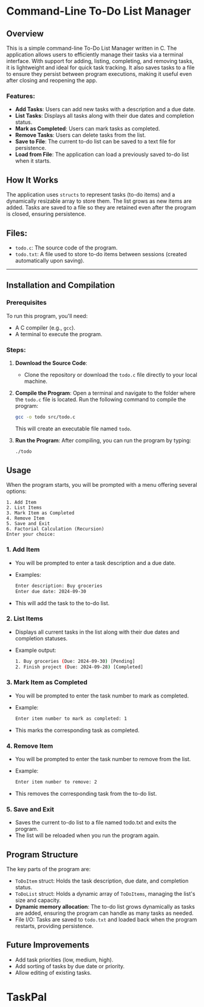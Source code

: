 # Command-Line To-Do List Manager

## Overview

This is a simple command-line To-Do List Manager written in C. The application allows users to efficiently manage their tasks via a terminal interface. With support for adding, listing, completing, and removing tasks, it is lightweight and ideal for quick task tracking. It also saves tasks to a file to ensure they persist between program executions, making it useful even after closing and reopening the app.

### Features:

- **Add Tasks**: Users can add new tasks with a description and a due date.
- **List Tasks**: Displays all tasks along with their due dates and completion status.
- **Mark as Completed**: Users can mark tasks as completed.
- **Remove Tasks**: Users can delete tasks from the list.
- **Save to File**: The current to-do list can be saved to a text file for persistence.
- **Load from File**: The application can load a previously saved to-do list when it starts.

## How It Works

The application uses `structs` to represent tasks (to-do items) and a dynamically resizable array to store them. The list grows as new items are added. Tasks are saved to a file so they are retained even after the program is closed, ensuring persistence.

## Files:

- `todo.c`: The source code of the program.
- `todo.txt`: A file used to store to-do items between sessions (created automatically upon saving).

---

## Installation and Compilation

### Prerequisites

To run this program, you'll need:

- A C compiler (e.g., `gcc`).
- A terminal to execute the program.

### Steps:

1. **Download the Source Code**:

   - Clone the repository or download the `todo.c` file directly to your local machine.

2. **Compile the Program**:
   Open a terminal and navigate to the folder where the `todo.c` file is located. Run the following command to compile the program:

   ```bash
   gcc -o todo src/todo.c
   ```

   This will create an executable file named `todo`.

3. **Run the Program**:
   After compiling, you can run the program by typing:

   ```bash
   ./todo
   ```

## Usage

When the program starts, you will be prompted with a menu offering several options:

    1. Add Item
    2. List Items
    3. Mark Item as Completed
    4. Remove Item
    5. Save and Exit
    6. Factorial Calculation (Recursion)
    Enter your choice:

### 1. Add Item

- You will be prompted to enter a task description and a due date.
- Examples:

  ```bash
  Enter description: Buy groceries
  Enter due date: 2024-09-30
  ```

- This will add the task to the to-do list.

### 2. List Items

- Displays all current tasks in the list along with their due dates and completion statuses.
- Example output:

  ```bash
  1. Buy groceries (Due: 2024-09-30) [Pending]
  2. Finish project (Due: 2024-09-28) [Completed]
  ```

### 3. Mark Item as Completed

- You will be prompted to enter the task number to mark as completed.
- Example:

  ```bash
  Enter item number to mark as completed: 1
  ```

- This marks the corresponding task as completed.

### 4. Remove Item

- You will be prompted to enter the task number to remove from the list.
- Example:

  ```bash
  Enter item number to remove: 2
  ```

- This removes the corresponding task from the to-do list.

### 5. Save and Exit

- Saves the current to-do list to a file named todo.txt and exits the program.
- The list will be reloaded when you run the program again.

## Program Structure

The key parts of the program are:

- `ToDoItem` struct: Holds the task description, due date, and completion status.
- `ToDoList` struct: Holds a dynamic array of `ToDoItems`, managing the list's size and capacity.
- **Dynamic memory allocation**: The to-do list grows dynamically as tasks are added, ensuring the program can handle as many tasks as needed.
- File I/O: Tasks are saved to `todo.txt` and loaded back when the program restarts, providing persistence.

## Future Improvements

- Add task priorities (low, medium, high).
- Add sorting of tasks by due date or priority.
- Allow editing of existing tasks.

# TaskPal
